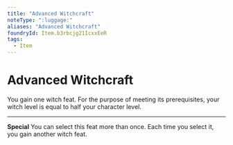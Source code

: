 ```yaml
---
title: "Advanced Witchcraft"
noteType: ":luggage:"
aliases: "Advanced Witchcraft"
foundryId: Item.b3rbcjg21IcxxEeR
tags:
  - Item
---
```


# Advanced Witchcraft

You gain one witch feat. For the purpose of meeting its prerequisites, your witch level is equal to half your character level.

* * *

**Special** You can select this feat more than once. Each time you select it, you gain another witch feat.
